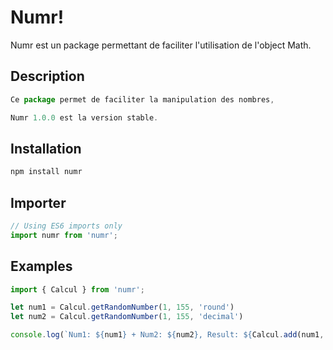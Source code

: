 # Numr!

Numr est un package permettant de faciliter l'utilisation de l'object Math.

## Description

```js
Ce package permet de faciliter la manipulation des nombres, 

Numr 1.0.0 est la version stable.
```

## Installation

```js
npm install numr
```

## Importer

```js
// Using ES6 imports only
import numr from 'numr';
```

## Examples

```js 
import { Calcul } from 'numr'; 

let num1 = Calcul.getRandomNumber(1, 155, 'round') 
let num2 = Calcul.getRandomNumber(1, 155, 'decimal')

console.log(`Num1: ${num1} + Num2: ${num2}, Result: ${Calcul.add(num1, num2)}`)
```